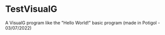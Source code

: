 # TestVisualG
A VisualG program like the "Hello World!" basic program (made in Potigol - 03/07/2022)
